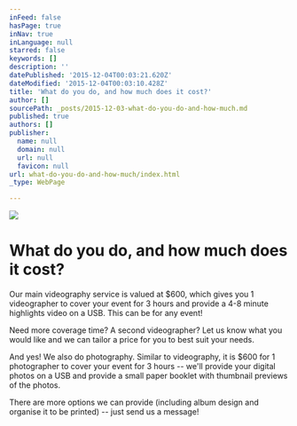 ```yaml
---
inFeed: false
hasPage: true
inNav: true
inLanguage: null
starred: false
keywords: []
description: ''
datePublished: '2015-12-04T00:03:21.620Z'
dateModified: '2015-12-04T00:03:10.428Z'
title: 'What do you do, and how much does it cost?'
author: []
sourcePath: _posts/2015-12-03-what-do-you-do-and-how-much.md
published: true
authors: []
publisher:
  name: null
  domain: null
  url: null
  favicon: null
url: what-do-you-do-and-how-much/index.html
_type: WebPage

---
```

![](https://the-grid-user-content.s3-us-west-2.amazonaws.com/6073046e-e79d-41c6-9656-2dbb9ec470d2.jpg)

# What do you do, and how much does it cost?

Our main videography service is valued at $600, which gives you 1 videographer to cover your event for 3 hours and provide a 4-8 minute highlights video on a USB. This can be for any event!

Need more coverage time? A second videographer? Let us know what you would like and we can tailor a price for you to best suit your needs.

And yes! We also do photography. Similar to videography, it is $600 for 1 photographer to cover your event for 3 hours -- we'll provide your digital photos on a USB and provide a small paper booklet with thumbnail previews of the photos.

There are more options we can provide (including album design and organise it to be printed) -- just send us a message!